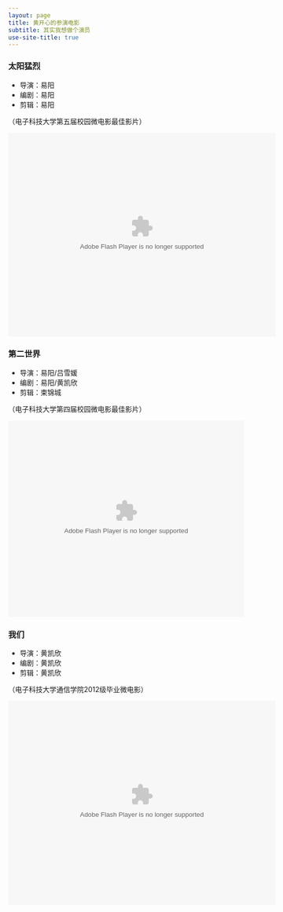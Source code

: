 ```yaml
---
layout: page
title: 黄开心的参演电影
subtitle: 其实我想做个演员
use-site-title: true
---
```


### 太阳猛烈

- 导演：易阳
- 编剧：易阳
- 剪辑：易阳

（电子科技大学第五届校园微电影最佳影片）

<embed height="415" width="544" quality="high" allowfullscreen="true" type="application/x-shockwave-flash" src="//static.hdslb.com/miniloader.swf" flashvars="aid=4379690&page=1" pluginspage="//www.adobe.com/shockwave/download/download.cgi?P1_Prod_Version=ShockwaveFlash">


### 第二世界

- 导演：易阳/吕雪媛
- 编剧：易阳/黄凯欣
- 剪辑：束锦城

（电子科技大学第四届校园微电影最佳影片）

<embed src="https://imgcache.qq.com/tencentvideo_v1/playerv3/TPout.swf?max_age=86400&v=20161117&vid=e0129yljul3&auto=0" allowFullScreen="true" quality="high" width="480" height="400" align="middle" allowScriptAccess="always" type="application/x-shockwave-flash">




### 我们

- 导演：黄凯欣
- 编剧：黄凯欣
- 剪辑：黄凯欣

（电子科技大学通信学院2012级毕业微电影）

<embed height="415" width="544" quality="high" allowfullscreen="true" type="application/x-shockwave-flash" src="//static.hdslb.com/miniloader.swf" flashvars="aid=5053866&page=1" pluginspage="//www.adobe.com/shockwave/download/download.cgi?P1_Prod_Version=ShockwaveFlash">
